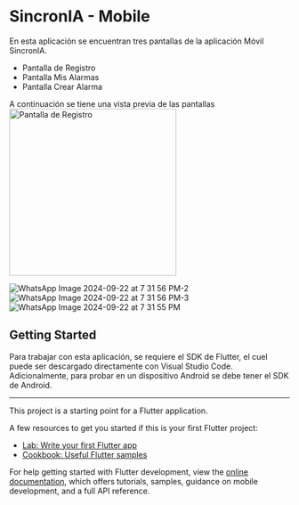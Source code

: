 # SincronIA - Mobile
En esta aplicación se encuentran tres pantallas de la aplicación Móvil SincronIA.

- Pantalla de Registro
- Pantalla Mis Alarmas
- Pantalla Crear Alarma
  
A continuación se tiene una vista previa de las pantallas
<img src="https://github.com/user-attachments/assets/56bf361d-fa17-43d4-bae5-7efe4f2dd331" alt="Pantalla de Registro" width="300"/>


![WhatsApp Image 2024-09-22 at 7 31 56 PM-2](https://github.com/user-attachments/assets/302d150c-bff4-4b89-be61-6f8ed6eb21b3)
![WhatsApp Image 2024-09-22 at 7 31 56 PM-3](https://github.com/user-attachments/assets/6f2e0bf2-34dd-4f67-8080-581634595454)
![WhatsApp Image 2024-09-22 at 7 31 55 PM](https://github.com/user-attachments/assets/856816a9-55de-4f0c-8808-7c7e07f7156e)


## Getting Started
Para trabajar con esta aplicación, se requiere el SDK de Flutter, el cuel puede ser descargado directamente con Visual Studio Code. Adicionalmente, para probar en un dispositivo Android se debe tener el SDK de Android.

____________________________________________________________
This project is a starting point for a Flutter application.

A few resources to get you started if this is your first Flutter project:

- [Lab: Write your first Flutter app](https://docs.flutter.dev/get-started/codelab)
- [Cookbook: Useful Flutter samples](https://docs.flutter.dev/cookbook)

For help getting started with Flutter development, view the
[online documentation](https://docs.flutter.dev/), which offers tutorials,
samples, guidance on mobile development, and a full API reference.
